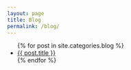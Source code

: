 ```yaml
---
layout: page
title: Blog
permalink: /blog/
---
```


<section class="posts">
<ul>
{% for post in site.categories.blog %}
<li><a href="{{ site.baseurl }}{{ post.url }}">{{ post.title }}</a></li>
{% endfor %}
</ul>
</section>
